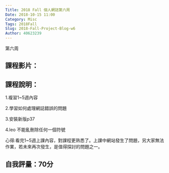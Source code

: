 ```yaml
---
Title: 2018 Fall 個人網誌第六周
Date: 2018-10-15 11:00
Category: Misc
Tags: 2018Fall
Slug: 2018-Fall-Project-Blog-w6
Author: 40623239
---
```


第六周

<!-- PELICAN_END_SUMMARY -->

課程影片：
----

課程說明：
----

1.複習1~5週內容

2.學習如何處理網誌錯誤的問題

3.安裝新版p37

4.leo 不能亂刪除任何一個符號

心得:看完1~5週上課內容，對課程更熟悉了。上課中網站發生了問題，另大家無法作業，若未來再次發生，是值得探討的問題之一。


自我評量：70分
----
